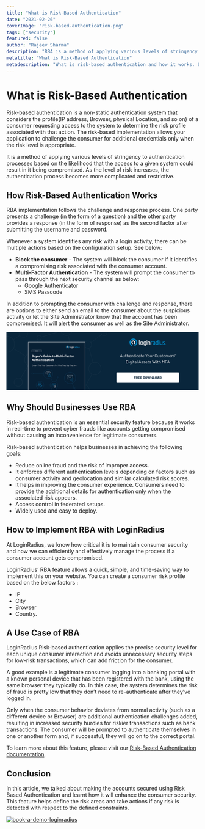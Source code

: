 ```yaml
---
title: "What is Risk-Based Authentication"
date: "2021-02-26"
coverImage: "risk-based-authentication.png"
tags: ["security"]
featured: false 
author: "Rajeev Sharma"
description: "RBA is a method of applying various levels of stringency to authentication processes based on the likelihood that the access to a given system could result in it being compromised. As the level of risk increases, authentication becomes more restrictive."
metatitle: "What is Risk-Based Authentication"
metadescription: "What is risk-based authentication and how it works. Learn why businesses should use RBA and learn how to implement it using the LoginRadius RBA feature."
---
```



# What is Risk-Based Authentication
Risk-based authentication is a non-static authentication system that considers the profile(IP address, Browser, physical Location, and so on) of a consumer requesting access to the system to determine the risk profile associated with that action. The risk-based implementation allows your application to challenge the consumer for additional credentials only when the risk level is appropriate.

It is a method of applying various levels of stringency to authentication processes based on the likelihood that the access to a given system could result in it being compromised. As the level of risk increases, the authentication process becomes more complicated and restrictive.

## How Risk-Based Authentication Works
RBA implementation follows the challenge and response process. One party presents a challenge (in the form of a question) and the other party provides a response (in the form of response) as the second factor after submitting the username and password.

Whenever a system identifies any risk with a login activity, there can be multiple actions based on the configuration setup. See below:

- **Block the consumer** - The system will block the consumer if it identifies a compromising risk associated with the consumer account. 
- **Multi-Factor Authentication** - The system will prompt the consumer to pass through the next security channel as below: 
    - Google Authenticator
    - SMS Passcode

In addition to prompting the consumer with challenge and response, there are options to either send an email to the consumer about the suspicious activity or let the Site Administrator know that the account has been compromised. It will alert the consumer as well as the Site Administrator.

[![mfa](mfa.png)](https://www.loginradius.com/resource/buyers-guide-to-multi-factor-authentication/)

## Why Should Businesses Use RBA
Risk-based authentication is an essential security feature because it works in real-time to prevent cyber frauds like accounts getting compromised without causing an inconvenience for legitimate consumers. 

Risk-based authentication helps businesses in achieving the following goals:
- Reduce online fraud and the risk of improper access.
- It enforces different authentication levels depending on factors such as consumer activity and geolocation and similar calculated risk scores.
- It helps in improving the consumer experience. Consumers need to provide the additional details for authentication only when the associated risk appears.
- Access control in federated setups.
- Widely used and easy to deploy.

## How to Implement RBA with LoginRadius
At LoginRadius, we know how critical it is to maintain consumer security and how we can efficiently and effectively manage the process if a consumer account gets compromised. 

LoginRadius’ RBA feature allows a quick, simple, and time-saving way to implement this on your website. You can create a consumer risk profile based on the below factors :
- IP
- City
- Browser
- Country.

## A Use Case of RBA
LoginRadius Risk-based authentication applies the precise security level for each unique consumer interaction and avoids unnecessary security steps for low-risk transactions, which can add friction for the consumer. 

A good example is a legitimate consumer logging into a banking portal with a known personal device that has been registered with the bank, using the same browser they typically do. In this case, the system determines the risk of fraud is pretty low that they don’t need to re-authenticate after they’ve logged in. 

Only when the consumer behavior deviates from normal activity (such as a different device or Browser) are additional authentication challenges added, resulting in increased security hurdles for riskier transactions such as bank transactions. The consumer will be prompted to authenticate themselves in one or another form and, if successful, they will go on to the correct portal.

To learn more about this feature, please visit our [Risk-Based Authentication documentation](https://www.loginradius.com/docs/api/v2/admin-console/platform-security/risk-based-auth/).

## Conclusion
In this article, we talked about making the accounts secured using Risk Based Authentication and learnt how it will enhance the consumer security. This feature helps define the risk areas and take actions if any risk is detected with respect to the defined constraints.


[![book-a-demo-loginradius](book-a-demo-loginradius.png)](https://www.loginradius.com/book-a-demo/)